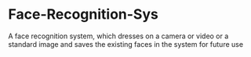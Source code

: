 # Face-Recognition-Sys
A face recognition system, which dresses on a camera or video or a standard image and saves the existing faces in the system for future use
